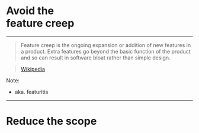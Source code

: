 # Avoid the<br>feature creep

----

>Feature creep is the ongoing expansion or addition of new features in a product. 
Extra features go beyond the basic function of the product and so can result in software bloat rather than simple design.

>[Wikipedia](http://en.wikipedia.org/wiki/Feature_creep)

Note:
- aka. featuritis

----

# Reduce the scope